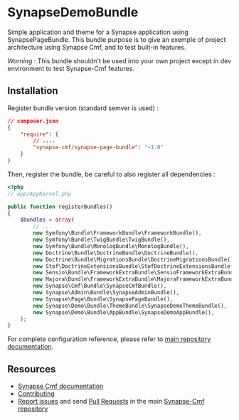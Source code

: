 SynapseDemoBundle
=================

Simple application and theme for a Synapse application using SynapsePageBundle.
This bundle purpose is to give an exemple of project architecture using Synapse Cmf, and to test built-in features.

_*Warning*_ : This bundle shouldn't be used into your own project except in dev environment to test Synapse-Cmf features.

## Installation

Register bundle version (standard semver is used) :
```json
// composer.json
{
    "require": {
        // ....
        "synapse-cmf/synapse-page-bundle": "~1.0"
    }
}
```

Then, register the bundle, be careful to also register all dependencies :
```php
<?php
// app/AppKernel.php

public function registerBundles()
{
    $bundles = array(
        // ...
        new Symfony\Bundle\FrameworkBundle\FrameworkBundle(),
        new Symfony\Bundle\TwigBundle\TwigBundle(),
        new Symfony\Bundle\MonologBundle\MonologBundle(),
        new Doctrine\Bundle\DoctrineBundle\DoctrineBundle(),
        new Doctrine\Bundle\MigrationsBundle\DoctrineMigrationsBundle(),
        new Stof\DoctrineExtensionsBundle\StofDoctrineExtensionsBundle(),
        new Sensio\Bundle\FrameworkExtraBundle\SensioFrameworkExtraBundle(),
        new Majora\Bundle\FrameworkExtraBundle\MajoraFrameworkExtraBundle($this),
        new Synapse\Cmf\Bundle\SynapseCmfBundle(),
        new Synapse\Admin\Bundle\SynapseAdminBundle(),
        new Synapse\Page\Bundle\SynapsePageBundle(),
        new Synapse\Demo\Bundle\ThemeBundle\SynapseDemoThemeBundle(),
        new Synapse\Demo\Bundle\AppBundle\SynapseDemoAppBundle(),
    );
}
```

For complete configuration reference, please refer to [main repository documentation](https://github.com/Synapse-Cmf/synapse-cmf/blob/v1.0/README.md).

## Resources

  - [Synapse Cmf documentation](https://github.com/Synapse-Cmf/synapse-cmf/blob/v1.0/README.md)
  - [Contributing](https://github.com/Synapse-Cmf/synapse-cmf/blob/v1.0/docs/contributing.md)
  - [Report issues](https://github.com/Synapse-Cmf/synapse-cmf/issues) and send [Pull Requests](https://github.com/synapse-cmf/synapse-cmf/pulls) in the main [Synapse-Cmf repository](https://github.com/synapse-cmf/synapse-cmf)
